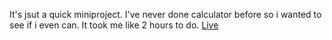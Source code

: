 It's jsut a quick miniproject. I've never done calculator before so i wanted to see if i even can. It took me like 2 hours to do.
[Live]((https://resonant-bavarois-83261a.netlify.app)https://resonant-bavarois-83261a.netlify.app)
